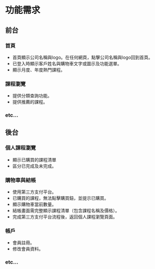 # 功能需求
## 前台
### 首頁
- 首頁顯示公司名稱與logo。在任何網頁，點擊公司名稱與logo回到首頁。
- 已登入時顯示客戶姓名與購物車文字或圖示及功能選單。
- 顯示月度、年度熱門課程。

### 課程瀏覽
- 提供分類查詢功能。
- 提供推薦的課程。

### etc...


## 後台
### 個人課程瀏覽
- 顯示已購買的課程清單
- 區分已完成及未完成。

### 購物車與結帳
- 使用第三方支付平台。
- 已購買的課程，無法點擊購買鈕，並提示已購買。
- 顯示購物車當前數量。
- 結帳畫面需完整顯示課程清單（包含課程名稱及價格）。
- 完成第三方支付平台流程後，返回個人課程瀏覽頁面。

### 帳戶
- 會員註冊。
- 修改會員資料。

### etc...

<script src="https://code.jquery.com/jquery-3.6.0.slim.js" integrity="sha256-HwWONEZrpuoh951cQD1ov2HUK5zA5DwJ1DNUXaM6FsY=" crossorigin="anonymous"></script>

<script>
$(document).ready(function() {
  $('h2').each(function(index) {
    $(this).html((index + 1) + '. ' + $(this).html());
  });
});
</script>